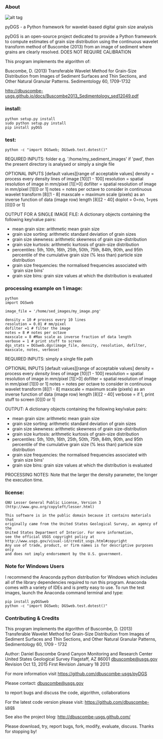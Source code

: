 ### About

![alt tag](http://dbuscombe-usgs.github.io/figs/2013-02-24-dgs/nicegrains1.jpg)

pyDGS - a Python framework for wavelet-based digital grain size analysis

pyDGS is an open-source project dedicated to provide a Python framework to compute estimates of grain size distribution  using the continuous wavelet transform method of Buscombe (2013) from an image of sediment where grains are clearly resolved. DOES NOT REQUIRE CALIBRATION

This program implements the algorithm of:

Buscombe, D. (2013) Transferable Wavelet Method for Grain-Size Distribution from Images of Sediment Surfaces and Thin Sections, and Other Natural Granular Patterns. Sedimentology 60, 1709-1732

http://dbuscombe-usgs.github.io/docs/Buscombe2013_Sedimentology_sed12049.pdf

### install:
    python setup.py install
    sudo python setup.py install
    pip install pyDGS
    
### test:
    python -c "import DGSweb; DGSweb.test.dotest()"

 REQUIRED INPUTS:
 folder e.g. '/home/my_sediment_images'
 if 'pwd', then the present directory is analysed
 or simply a single file
 
 OPTIONAL INPUTS [default values][range of acceptable values]
 density = process every density lines of image [10][1 - 100]
 resolution = spatial resolution of image in mm/pixel [1][>0]
 dofilter = spatial resolution of image in mm/pixel [1][0 or 1]
 notes = notes per octave to consider in continuous wavelet transform [8][1 - 8]
 maxscale = maximum scale (pixels) as an inverse function of data (image row) length [8][2 - 40]
 doplot = 0=no, 1=yes [0][0 or 1]

OUTPUT FOR A SINGLE IMAGE FILE:
A dictionary objects containing the following key/value pairs:
* mean grain size: arithmetic mean grain size
* grain size sorting: arithmetic standard deviation of grain sizes
* grain size skewness: arithmetic skewness of grain size-distribution
* grain size kurtosis: arithmetic kurtosis of grain-size distribution
* percentiles: 5th, 10th, 16th, 25th, 50th, 75th, 84th, 90th, and 95th percentile of the cumulative grain size (% less than) particle size distribution
* grain size frequencies: the normalised frequencies associated with 'grain size bins'
* grain size bins: grain size values at which the distribution is evaluated


### processing example on 1 image:
    python
    import DGSweb

    image_file = '/home/sed_images/my_image.png'

    density = 10 # process every 10 lines
    resolution = 0.01 # mm/pixel
    dofilter =1 # filter the image
    notes = 8 # notes per octave
    maxscale = 8 #Max scale as inverse fraction of data length
    verbose = 1 # print stuff to screen
    dgs_stats = DGSweb.dgs(image_file, density, resolution, dofilter, maxscale, notes, verbose)

 REQUIRED INPUTS:
 simply a single file path
 
 OPTIONAL INPUTS [default values][range of acceptable values]
 density = process every *density* lines of image [10][1 - 100]
 resolution = spatial resolution of image in mm/pixel [1][>0]
 dofilter = spatial resolution of image in mm/pixel [1][0 or 1]
 notes = notes per octave to consider in continuous wavelet transform [8][1 - 8]
 maxscale = maximum scale (pixels) as an inverse function of data (image row) length [8][2 - 40]
 verbose = if 1, print stuff to screen [0][0 or 1]

OUTPUT:
A dictionary objects containing the following key/value pairs:
* mean grain size: arithmetic mean grain size
* grain size sorting: arithmetic standard deviation of grain sizes
* grain size skewness: arithmetic skewness of grain size-distribution
* grain size kurtosis: arithmetic kurtosis of grain-size distribution
* percentiles: 5th, 10th, 16th, 25th, 50th, 75th, 84th, 90th, and 95th percentile of the cumulative grain size (% less than) particle size distribution
* grain size frequencies: the normalised frequencies associated with 'grain size bins'
* grain size bins: grain size values at which the distribution is evaluated

PROCESSING NOTES:
Note that the larger the density parameter, the longer the execution time. 

### license:
    GNU Lesser General Public License, Version 3
    (http://www.gnu.org/copyleft/lesser.html)
    
    This software is in the public domain because it contains materials that
    originally came from the United States Geological Survey, an agency of the
    United States Department of Interior. For more information, 
    see the official USGS copyright policy at
    http://www.usgs.gov/visual-id/credit_usgs.html#copyright
    Any use of trade, product, or firm names is for descriptive purposes only 
    and does not imply endorsement by the U.S. government.
    
### Note for Windows Users

I recommend the Anaconda python distribution for Windows which includes all of the library dependencies required to run this program. Anaconda comes with a variety of IDEs and is pretty easy to use. To run the test images, launch the Anaconda command terminal and type:

```
pip install pyDGSweb
python -c "import DGSweb; DGSweb.test.dotest()"
```

### Contributing & Credits

This program implements the algorithm of 
Buscombe, D. (2013) Transferable Wavelet Method for Grain-Size Distribution from Images of Sediment Surfaces and Thin Sections, and Other Natural Granular Patterns, Sedimentology 60, 1709 - 1732

 Author:  Daniel Buscombe
           Grand Canyon Monitoring and Research Center
           United States Geological Survey
           Flagstaff, AZ 86001
           dbuscombe@usgs.gov
 Revision Oct 13, 2015
 First Revision January 18 2013

For more information visit https://github.com/dbuscombe-usgs/pyDGS

Please contact:
dbuscombe@usgs.gov

to report bugs and discuss the code, algorithm, collaborations

For the latest code version please visit:
https://github.com/dbuscombe-usgs

See also the project blog: 
http://dbuscombe-usgs.github.com/

Please download, try, report bugs, fork, modify, evaluate, discuss. Thanks for stopping by!

